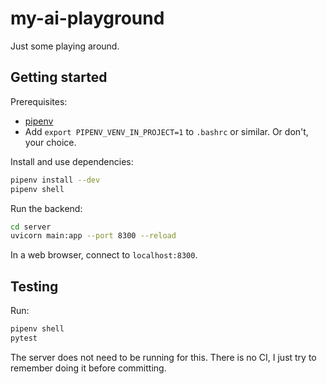 # my-ai-playground

Just some playing around.

## Getting started

Prerequisites:

- [pipenv](https://pypi.org/project/pipenv/)
- Add `export PIPENV_VENV_IN_PROJECT=1` to `.bashrc` or similar. Or don't, your choice.

Install and use dependencies:

```sh
pipenv install --dev
pipenv shell
```

Run the backend:

```sh
cd server
uvicorn main:app --port 8300 --reload
```

In a web browser, connect to `localhost:8300`.

## Testing

Run:

```sh
pipenv shell
pytest
```

The server does not need to be running for this. There is no CI, I just try to remember doing it before committing.
